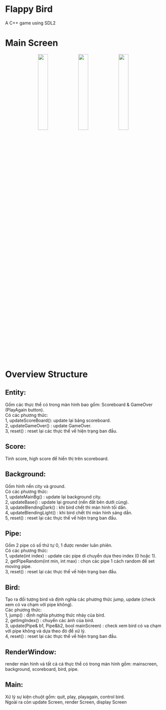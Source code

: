 # Flappy Bird
A C++ game using SDL2

# Main Screen
<p align="center">
  <img src="https://user-images.githubusercontent.com/78489381/167233797-8754cded-315a-4025-a9c9-9b2b52b94351.png" width=25% height=25%>
  <img src="https://user-images.githubusercontent.com/78489381/167233839-f2a41f56-1062-436f-9d60-a44f085f1ad9.png" width=25% height=25%>
  <img src="https://user-images.githubusercontent.com/78489381/167233860-c4164010-485e-442b-986f-ab9780e1ed4f.png" width=25% height=25%>
</p>

# Overview Structure
## Entity: 
Gồm các thực thể có trong màn hình bao gồm: Scoreboard & GameOver (PlayAgain button). </br>
Có các phương thức: </br>
1, updateScoreBoard(): update lại bảng scoreboard.</br>
2, updateGameOver()  : update GameOver.</br>
3, reset()           : reset lại các thực thể về hiện trạng ban đầu.</br>
## Score:   
Tính score, high score để hiển thị trên scoreboard.</br>
## Background:
Gồm hình nền city và ground.</br>
Có các phương thức: </br>
1, updateMainBg()        : update lại background city.</br>
2, updateBase()          : update lại ground (nền đất bên dưới cùng).</br>
3, updateBlendingDark()  : khi bird chết thì màn hình tối dần.</br>
4, updateBlendingLight() : khi bird chết thì màn hình sáng dần.</br>
5, reset()               : reset lại các thực thể về hiện trạng ban đầu.</br>
## Pipe:
Gồm 2 pipe có số thứ tự 0, 1 được render luân phiên.</br>
Có các phương thức: </br>
1, update(int index)               : update các pipe di chuyển dựa theo index (0 hoặc 1).</br>
2, getPipeRandom(int min, int max) : chọn các pipe 1 cách random để set moving pipe.</br>
3, reset()                         : reset lại các thực thể về hiện trạng ban đầu.</br>
## Bird: 
Tạo ra đối tượng bird và định nghĩa các phương thức jump, update (check xem có va chạm với pipe không).</br>
Các phương thức:  </br>
1, jump()                                     : định nghĩa phương thức nhảy của bird.</br>
2, getImgIndex()                              : chuyển các ảnh của bird.</br>
3, update(Pipe& b1, Pipe&b2, bool mainScreen) : check xem bird có va chạm với pipe không và dựa theo đó để xử lý.</br>
4, reset()                                    : reset lại các thực thể về hiện trạng ban đầu.</br>
## RenderWindow:
render màn hình và tất cả cá thực thể có trong màn hình gồm: mainscreen, background, scoreboard, bird, pipe.</br>
## Main:
Xử lý sự kiện chuột gồm: quit, play, playagain, control bird.</br>
Ngoài ra còn update Screen, render Screen, display Screen</br>
